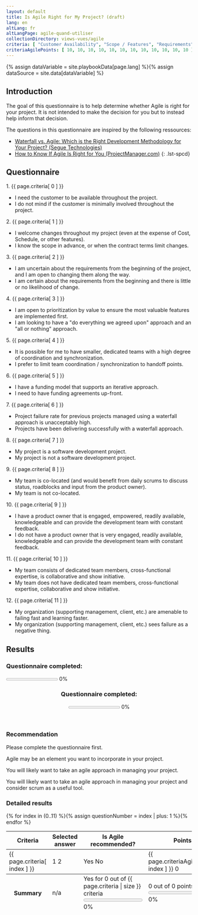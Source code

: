 ```yaml
---
layout: default
title: Is Agile Right for My Project? (draft)
lang: en
altLang: fr
altLangPage: agile-quand-utiliser
collectionDirectory: views-vues/agile
criteria: [ "Customer Availability", "Scope / Features", "Requirements", "Feature Prioritization", "Team", "Funding", "Track Record of Success", "Software Development Project", "Co-location", "Proactive Product Owners", "Teamwork and Collaboration", "Willingness to Fail and Learn" ]
criteriaAgilePoints: [ 10, 10, 10, 10, 10, 10, 10, 10, 10, 10, 10, 10 ]
---
```

{% assign dataVariable = site.playbookData[page.lang] %}{%
assign dataSource = site.data[dataVariable] %}
<section>

<div class="wb-inview" data-inview="progress-overlay">

## Introduction

</div>

The goal of this questionnaire is to help determine whether Agile is right for your project. It is not intended to make the decision for you but to instead help inform that decision.

The questions in this questionnaire are inspired by the following ressources:

<!-- markdownlint-disable MD032 -->
- [Waterfall vs. Agile: Which is the Right Development Methodology for Your Project? (Segue Technologies)](https://www.seguetech.com/waterfall-vs-agile-methodology/)
- [How to Know If Agile Is Right for You (ProjectManager.com)](https://www.projectmanager.com/blog/know-agile-right)
{: .lst-spcd}
<!-- markdownlint-enable MD032 -->

</section>

<section>

## Questionnaire

<div id="agile-use-when-questionnaire" class="wb-frmvld">
<form action="#" method="post">

<!-- Question 1 -->
<div id="question-1" class="wb-fieldflow" data-wb-fieldflow='{ "renderas": "radio", "noForm": true, "base": { "live": true } }'>
<p>1. {{ page.criteria[ 0 ] }}</p>
<ul>
<li data-wb-fieldflow='[{ "action": "removeClass", "source": ".question-1-agile", "class": "hidden" }, { "action": "addClass", "source": ".question-1-non-agile", "class": "hidden" }]'>I need the customer to be available throughout the project.</li>
<li data-wb-fieldflow='[{ "action": "removeClass", "source": ".question-1-non-agile", "class": "hidden" }, { "action": "addClass", "source": ".question-1-agile", "class": "hidden" }]'>I do not mind if the customer is minimally involved throughout the project.</li>
</ul>
</div>

<!-- Question 2 -->
<div id="question-2" class="wb-fieldflow" data-wb-fieldflow='{ "renderas": "radio", "noForm": true, "base": { "live": true } }'>
<p>2. {{ page.criteria[ 1 ] }}</p>
<ul>
<li data-wb-fieldflow='[{ "action": "removeClass", "source": ".question-2-agile", "class": "hidden" }, { "action": "addClass", "source": ".question-2-non-agile", "class": "hidden" }]'>I welcome changes throughout my project (even at the expense of Cost, Schedule, or other features).</li>
<li data-wb-fieldflow='[{ "action": "removeClass", "source": ".question-2-non-agile", "class": "hidden" }, { "action": "addClass", "source": ".question-2-agile", "class": "hidden" }]'>I know the scope in advance, or when the contract terms limit changes.</li>
</ul>
</div>

<!-- Question 3 -->
<div id="question-3" class="wb-fieldflow" data-wb-fieldflow='{ "renderas": "radio", "noForm": true, "base": { "live": true } }'>
<p>3. {{ page.criteria[ 2 ] }}</p>
<ul>
<li data-wb-fieldflow='[{ "action": "removeClass", "source": ".question-3-agile", "class": "hidden" }, { "action": "addClass", "source": ".question-3-non-agile", "class": "hidden" }]'>I am uncertain about the requirements from the beginning of the project, and I am open to changing them along the way.</li>
<li data-wb-fieldflow='[{ "action": "removeClass", "source": ".question-3-non-agile", "class": "hidden" }, { "action": "addClass", "source": ".question-3-agile", "class": "hidden" }]'>I am certain about the requirements from the beginning and there is little or no likelihood of change.</li>
</ul>
</div>

<!-- Question 4 -->
<div id="question-4" class="wb-fieldflow" data-wb-fieldflow='{ "renderas": "radio", "noForm": true, "base": { "live": true } }'>
<p>4. {{ page.criteria[ 3 ] }}</p>
<ul>
<li data-wb-fieldflow='[{ "action": "removeClass", "source": ".question-4-agile", "class": "hidden" }, { "action": "addClass", "source": ".question-4-non-agile", "class": "hidden" }]'>I am open to prioritization by value to ensure the most valuable features are implemented first.</li>
<li data-wb-fieldflow='[{ "action": "removeClass", "source": ".question-4-non-agile", "class": "hidden" }, { "action": "addClass", "source": ".question-4-agile", "class": "hidden" }]'>I am looking to have a "do everything we agreed upon" approach and an "all or nothing" approach.</li>
</ul>
</div>

<!-- Question 5 -->
<div id="question-5" class="wb-fieldflow" data-wb-fieldflow='{ "renderas": "radio", "noForm": true, "base": { "live": true } }'>
<p>5. {{ page.criteria[ 4 ] }}</p>
<ul>
<li data-wb-fieldflow='[{ "action": "removeClass", "source": ".question-5-agile", "class": "hidden" }, { "action": "addClass", "source": ".question-5-non-agile", "class": "hidden" }]'>It is possible for me to have smaller, dedicated teams with a high degree of coordination and synchronization.</li>
<li data-wb-fieldflow='[{ "action": "removeClass", "source": ".question-5-non-agile", "class": "hidden" }, { "action": "addClass", "source": ".question-5-agile", "class": "hidden" }]'>I prefer to limit team coordination / synchronization to handoff points.</li>
</ul>
</div>

<!-- Question 6 -->
<div id="question-6" class="wb-fieldflow" data-wb-fieldflow='{ "renderas": "radio", "noForm": true, "base": { "live": true } }'>
<p>6. {{ page.criteria[ 5 ] }}</p>
<ul>
<li data-wb-fieldflow='[{ "action": "removeClass", "source": ".question-6-agile", "class": "hidden" }, { "action": "addClass", "source": ".question-6-non-agile", "class": "hidden" }]'>I have a funding model that supports an iterative approach.</li>
<li data-wb-fieldflow='[{ "action": "removeClass", "source": ".question-6-non-agile", "class": "hidden" }, { "action": "addClass", "source": ".question-6-agile", "class": "hidden" }]'>I need to have funding agreements up-front.</li>
</ul>
</div>

<!-- Question 7 -->
<div id="question-7" class="wb-fieldflow" data-wb-fieldflow='{ "renderas": "radio", "noForm": true, "base": { "live": true } }'>
<p>7. {{ page.criteria[ 6 ] }}</p>
<ul>
<li data-wb-fieldflow='[{ "action": "removeClass", "source": ".question-7-agile", "class": "hidden" }, { "action": "addClass", "source": ".question-7-non-agile", "class": "hidden" }]'>Project failure rate for previous projects managed using a waterfall approach is unacceptably high.</li>
<li data-wb-fieldflow='[{ "action": "removeClass", "source": ".question-7-non-agile", "class": "hidden" }, { "action": "addClass", "source": ".question-7-agile", "class": "hidden" }]'>Projects have been delivering successfully with a waterfall approach.</li>
</ul>
</div>

<!-- Question 8 -->
<div id="question-8" class="wb-fieldflow" data-wb-fieldflow='{ "renderas": "radio", "noForm": true, "base": { "live": true } }'>
<p>8. {{ page.criteria[ 7 ] }}</p>
<ul>
<li data-wb-fieldflow='[{ "action": "removeClass", "source": ".question-8-agile", "class": "hidden" }, { "action": "addClass", "source": ".question-8-non-agile", "class": "hidden" }]'>My project is a software development project.</li>
<li data-wb-fieldflow='[{ "action": "removeClass", "source": ".question-8-non-agile", "class": "hidden" }, { "action": "addClass", "source": ".question-8-agile", "class": "hidden" }]'>My project is not a software development project.</li>
</ul>
</div>

<!-- Question 9 -->
<div id="question-9" class="wb-fieldflow" data-wb-fieldflow='{ "renderas": "radio", "noForm": true, "base": { "live": true } }'>
<p>9. {{ page.criteria[ 8 ] }}</p>
<ul>
<li data-wb-fieldflow='[{ "action": "removeClass", "source": ".question-9-agile", "class": "hidden" }, { "action": "addClass", "source": ".question-9-non-agile", "class": "hidden" }]'>My team is co-located (and would benefit from daily scrums to discuss status, roadblocks and input from the product owner).</li>
<li data-wb-fieldflow='[{ "action": "removeClass", "source": ".question-9-non-agile", "class": "hidden" }, { "action": "addClass", "source": ".question-9-agile", "class": "hidden" }]'>My team is not co-located.</li>
</ul>
</div>

<!-- Question 10 -->
<div id="question-10" class="wb-fieldflow" data-wb-fieldflow='{ "renderas": "radio", "noForm": true, "base": { "live": true } }'>
<p>10. {{ page.criteria[ 9 ] }}</p>
<ul>
<li data-wb-fieldflow='[{ "action": "removeClass", "source": ".question-10-agile", "class": "hidden" }, { "action": "addClass", "source": ".question-10-non-agile", "class": "hidden" }]'>I have a product owner that is engaged, empowered, readily available, knowledgeable and can provide the development team with constant feedback.</li>
<li data-wb-fieldflow='[{ "action": "removeClass", "source": ".question-10-non-agile", "class": "hidden" }, { "action": "addClass", "source": ".question-10-agile", "class": "hidden" }]'>I do not have a product owner that is very engaged, readily available, knowledgeable and can provide the development team with constant feedback.</li>
</ul>
</div>

<!-- Question 11 -->
<div id="question-11" class="wb-fieldflow" data-wb-fieldflow='{ "renderas": "radio", "noForm": true, "base": { "live": true } }'>
<p>11. {{ page.criteria[ 10 ] }}</p>
<ul>
<li data-wb-fieldflow='[{ "action": "removeClass", "source": ".question-11-agile", "class": "hidden" }, { "action": "addClass", "source": ".question-11-non-agile", "class": "hidden" }]'>My team consists of dedicated team members, cross-functional expertise, is collaborative and show initiative.</li>
<li data-wb-fieldflow='[{ "action": "removeClass", "source": ".question-11-non-agile", "class": "hidden" }, { "action": "addClass", "source": ".question-11-agile", "class": "hidden" }]'>My team does not have dedicated team members, cross-functional expertise, collaborative and show initiative.</li>
</ul>
</div>

<!-- Question 12 -->
<div id="question-12" class="wb-fieldflow" data-wb-fieldflow='{ "renderas": "radio", "noForm": true, "base": { "live": true } }'>
<p>12. {{ page.criteria[ 11 ] }}</p>
<ul>
<li data-wb-fieldflow='[{ "action": "removeClass", "source": ".question-12-agile", "class": "hidden" }, { "action": "addClass", "source": ".question-12-non-agile", "class": "hidden" }]'>My organization (supporting management, client, etc.) are amenable to failing fast and learning faster.</li>
<li data-wb-fieldflow='[{ "action": "removeClass", "source": ".question-12-non-agile", "class": "hidden" }, { "action": "addClass", "source": ".question-12-agile", "class": "hidden" }]'>My organization (supporting management, client, etc.) sees failure as a negative thing.</li>
</ul>
</div>

<section>

## Results

<section>
<h3 class="h5 mrgn-bttm-0 mrgn-tp-0 mrgn-rght-sm pull-left">Questionnaire completed:</h3>

<p><progress id="questionnaire-progress" value="0" max="100" class="wb-calculate" data-wb-calculate='{ "eventTrigger": "addClass.action.wb-fieldflow removeClass.action.wb-fieldflow toggle.action.wb-fieldflow score-updated", "operations": [
  { "type": "percent", "decimalPlaces": 0, "outputTarget": "#questionnaire-progress-percent, #questionnaire-progress-overlay-percent", "inputs": [
    { "type": "count", "query": "#agile-use-when-questionnaire fieldset input:checked" },
    { "type": "count", "query": "#agile-use-when-questionnaire fieldset" }
  ] },
  { "type": "number", "outputTarget": "#questionnaire-progress, #questionnaire-progress-overlay", "outputAttribute": "value", "query": "#questionnaire-progress-percent" },
  { "type": "conditional",
    "inputs": [
      { "type": ">", "inputs": [ { "type": "number", "query": "#questionnaire-progress-percent" }, 0 ] }
    ],
    "actions": [
      { "type": "event", "outputTarget": "#questionnaire-progress, #questionnaire-progress-overlay", "outputEvent": "wb-update-wb-progress" }
    ]
  }
] }'></progress> <span id="questionnaire-progress-percent">0</span>%</p>
</section>

<section markdown="0" id="progress-overlay" class="wb-overlay modal-content overlay-def wb-bar-t">
<header>
<div class="h6 mrgn-tp-md mrgn-bttm-md">
<h3 class="h6 mrgn-tp-0 mrgn-bttm-0 mrgn-rght-sm pull-left">Questionnaire completed:</h3>
<p><progress id="questionnaire-progress-overlay" value="0" max="100"></progress> <span id="questionnaire-progress-overlay-percent">0</span>%</p>
</div>
</header>
</section>

<section>

### Recommendation

<p id="recommendation-not-complete">Please complete the questionnaire first.</p>
<p class="hidden" id="recommendation-agile-element">Agile may be an element you want to incorporate in your project.</p>
<p class="hidden" id="recommendation-agile-managing-project">You will likely want to take an agile approach in managing your project.</p>
<p class="hidden" id="recommendation-agile-managing-project-and-scrum">You will likely want to take an agile approach in managing your project and consider scrum as a useful tool.</p>

</section>

<section>

### Detailed results

<table class="table table-bordered table-condensed">
<thead>
<tr>
<th>Criteria</th>
<th>Selected answer</th>
<th>Is Agile recommended?</th>
<th>Points</th>
</tr>
</thead>
<tbody>
{% for index in (0..11) %}{%
  assign questionNumber = index | plus: 1 %}<tr>
<td>{{ page.criteria[ index ] }}</td>
<td>
<span class="hidden question-{{ questionNumber }}-agile">1</span>
<span class="hidden question-{{ questionNumber }}-non-agile">2</span>
</td>
<td>
<span class="hidden question-{{ questionNumber }}-agile"><span class="glyphicon glyphicon-ok text-success" aria-hidden="true"></span> Yes</span>
<span class="hidden question-{{ questionNumber }}-non-agile"><span class="glyphicon glyphicon-remove text-danger" aria-hidden="true"></span> No</span>
</td>
<td>
<span class="hidden question-{{ questionNumber }}-agile agile-answer-points">{{ page.criteriaAgilePoints[ index ] }}</span>
<span class="hidden question-{{ questionNumber }}-non-agile non-agile-answer-points">0</span>
</td>
</tr>{%
endfor %}
</tbody>
<tfoot>
<tr class="wb-calculate" data-wb-calculate='{ "eventTrigger": "addClass.action.wb-fieldflow removeClass.action.wb-fieldflow", "operations": [
  { "type": "count", "increment": 1, "query": ".agile-answer-points:not(.hidden)", "outputTarget": "#total-agile-answers" },
  { "type": "percent", "decimalPlaces": 1, "inputs": [ { "type": "number", "query": "#total-agile-answers" }, { "type": "number", "query": "#max-agile-answers" } ], "outputTarget": "#total-agile-answers-percent" },
  { "type": "number", "decimalPlaces": 0, "query": "#total-agile-answers-percent", "outputTarget": "#total-agile-answers-progress", "outputAttribute": "value" },
  { "type": "add", "query": ".agile-answer-points:not(.hidden)", "outputTarget": "#total-agile-points" },
  { "type": "add", "query": ".agile-answer-points", "outputTarget": "#max-agile-points" },
  { "type": "percent", "decimalPlaces": 1, "inputs": [ { "type": "number", "query": "#total-agile-points" }, { "type": "number", "query": "#max-agile-points" } ], "outputTarget": "#total-agile-points-percent" },
  { "type": "number", "decimalPlaces": 0, "query": "#total-agile-points-percent", "outputTarget": "#total-agile-points-progress", "outputAttribute": "value" },
  { "type": "conditional", "inputs": [ { "type": ">", "inputs": [ { "type": "number", "query": "#questionnaire-progress-percent" }, 0 ] } ], "actions": [ { "type": "event", "outputTarget": "#total-agile-answers-progress, #total-agile-points-progress", "outputEvent": "wb-update-wb-progress" } ] },
  { "type": "conditional", "inputs": [
      { "type": ">", "inputs": [ { "type": "number", "query": "#questionnaire-progress-percent" }, 0 ] }
    ],
    "actions": [
      { "type": "event", "outputTarget": "#total-agile-answers-progress, #total-agile-points-progress", "outputEvent": "wb-update-wb-progress" }
    ]
  },
  { "type": "conditional", "inputs": [
      { "type": ">=", "inputs": [ { "type": "number", "query": "#questionnaire-progress-percent" }, 100 ] }
    ],
    "actions": [
      { "type": "operations", "operations": [
        { "type": "conditional", "inputs": [ { "type": "<", "inputs": [ { "type": "number", "query": "#total-agile-points-percent" }, 50 ] } ],
          "actions": [
            { "type": "removeClass", "outputTarget": "#recommendation-agile-element", "class": "hidden" },
            { "type": "addClass", "outputTarget": "#recommendation-not-complete, #recommendation-agile-managing-project, #recommendation-agile-managing-project-and-scrum", "class": "hidden" }
          ]
        },
        { "type": "conditional", "inputs": [
            { "type": ">=", "inputs": [ { "type": "number", "query": "#total-agile-points-percent" }, 50 ] },
            { "type": "<", "inputs": [ { "type": "number", "query": "#total-agile-points-percent" }, 75 ] }
          ],
          "actions": [
            { "type": "removeClass", "outputTarget": "#recommendation-agile-managing-project", "class": "hidden" },
            { "type": "addClass", "outputTarget": "#recommendation-not-complete, #recommendation-agile-element, #recommendation-agile-managing-project-and-scrum", "class": "hidden" }
          ]
        },
        { "type": "conditional", "inputs": [ { "type": ">=", "inputs": [ { "type": "number", "query": "#total-agile-points-percent" }, 75 ] } ],
          "actions": [
            { "type": "removeClass", "outputTarget": "#recommendation-agile-managing-project-and-scrum", "class": "hidden" },
            { "type": "addClass", "outputTarget": "#recommendation-not-complete, #recommendation-agile-element, #recommendation-agile-managing-project", "class": "hidden" }
          ]
        }
      ] }
    ]
  }
] }'>
<th>Summary</th>
<td>n/a</td>
<td><span class="glyphicon glyphicon-ok text-success" aria-hidden="true"></span> Yes for <span id="total-agile-answers">0</span> out of <span id="max-agile-answers">{{ page.criteria | size }}</span> criteria<br />
<progress id="total-agile-answers-progress" value="0" max="100"></progress> <span id="total-agile-answers-percent">0</span>%</td>
<td><span id="total-agile-points">0</span> out of <span id="max-agile-points">0</span> points<br />
<progress id="total-agile-points-progress" value="0" max="100"></progress> <span id="total-agile-points-percent">0</span>%</td>
</tr>
</tfoot>
</table>

</section>

</section>
